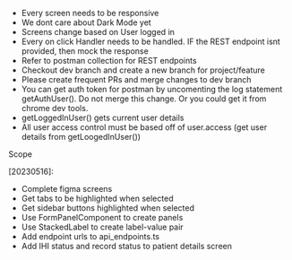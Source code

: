 - Every screen needs to be responsive
- We dont care about Dark Mode yet
- Screens change based on User logged in
- Every on click Handler needs to be handled. IF the REST endpoint isnt provided, then mock the response
- Refer to postman collection for REST endpoints
- Checkout dev branch and create a new branch for project/feature
- Please create frequent PRs and merge changes to dev branch
- You can get auth token for postman by uncomenting the log statement getAuthUser(). Do not merge this change. Or you could get it from chrome dev tools.
- getLoggedInUser() gets current user details
- All user access control must be based off of user.access (get user details from getLoogedInUser())

Scope

[20230516]:

- Complete figma screens
- Get tabs to be highlighted when selected
- Get sidebar buttons highlighted when selected
- Use FormPanelComponent to create panels
- Use StackedLabel to create label-value pair
- Add endpoint urls to api_endpoints.ts
- Add IHI status and record status to patient details screen
